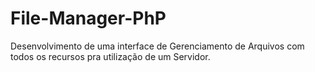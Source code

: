 # File-Manager-PhP
Desenvolvimento de uma interface de Gerenciamento de Arquivos com todos os recursos pra utilização de um Servidor.
